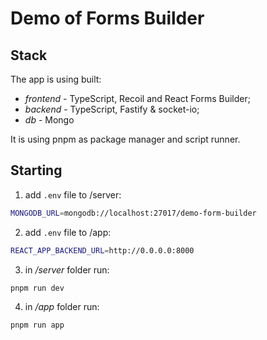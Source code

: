 # Demo of Forms Builder

## Stack

The app is using built:

- _frontend_ - TypeScript, Recoil and React Forms Builder;
- _backend_ - TypeScript, Fastify & socket-io;
- _db_ - Mongo

It is using pnpm as package manager and script runner.

## Starting

1. add `.env` file to /server:
```sh
MONGODB_URL=mongodb://localhost:27017/demo-form-builder
```
2. add `.env` file to /app:
```sh
REACT_APP_BACKEND_URL=http://0.0.0.0:8000
```
3. in _/server_ folder run:
```sh
pnpm run dev
```
4. in _/app_ folder run:
```sh
pnpm run app
```